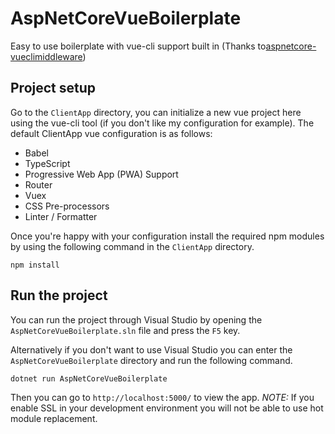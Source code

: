 # AspNetCoreVueBoilerplate

Easy to use boilerplate with vue-cli support built in (Thanks to[aspnetcore-vueclimiddleware](https://github.com/EEParker/aspnetcore-vueclimiddleware))

## Project setup

Go to the `ClientApp` directory, you can initialize a new vue project here using the vue-cli tool (if you don't like my configuration for example). The default ClientApp vue configuration is as follows:

- Babel
- TypeScript
- Progressive Web App (PWA) Support
- Router
- Vuex
- CSS Pre-processors
- Linter / Formatter

Once you're happy with your configuration install the required npm modules by using the following command in the `ClientApp` directory.

```
npm install
```

## Run the project

You can run the project through Visual Studio by opening the `AspNetCoreVueBoilerplate.sln` file and press the `F5` key.

Alternatively if you don't want to use Visual Studio you can enter the `AspNetCoreVueBoilerplate` directory and run the following command.

```
dotnet run AspNetCoreVueBoilerplate
```

Then you can go to `http://localhost:5000/` to view the app.
*NOTE:* If you enable SSL in your development environment you will not be able to use hot module replacement.
